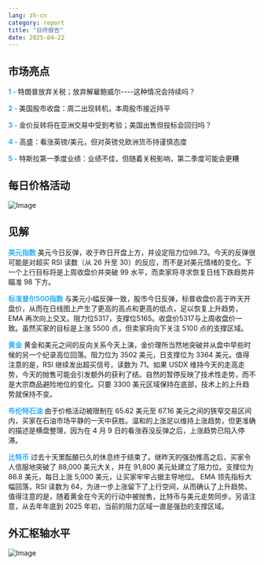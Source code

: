 ```yaml
---
lang: zh-cn
category: report
title: "日终报告"
date: 2025-04-22
---
```



<h2>市场亮点</h2>
<strong style="color: #2caef7;">1 - </strong> 特朗普放弃关税；放弃解雇鲍威尔----这种情况会持续吗？

<strong style="color: #2caef7;">2 - </strong> 美国股市收盘：周二出现转机，本周股市接近持平

<strong style="color: #2caef7;">3 - </strong> 金价反转将在亚洲交易中受到考验；美国出售但投标会回归吗？

<strong style="color: #2caef7;">4 - </strong> 高盛：看涨英镑/美元，但对英镑兑欧洲货币持谨慎态度

<strong style="color: #2caef7;">5 - </strong> 特斯拉第一季度业绩：业绩不佳，但随着关税影响，第二季度可能会更糟



<h2>每日价格活动</h2>
<img src="https://markleighedu.github.io/img/Apr-2025/22-Apr-2025/price.jpg" alt="Image"/>

<h2>见解</h2>
<strong style="color: #2caef7;">美元指数</strong> 美元今日反弹，收于昨日开盘上方，并设定阻力位98.73。今天的反弹很可能是对超买 RSI 读数（从 26 升至 30）的反应，而不是对美元情绪的变化。下一个上行目标将是上周收盘价并突破 99 水平，而卖家将寻求恢复日线下跌趋势并瞄准 98 下方。    

<strong style="color: #2caef7;">标准普尔500指数</strong> 与美元小幅反弹一致，股市今日反弹，标普收盘价高于昨天开盘价，从而在日线图上产生了更高的高点和更高的低点，足以恢复上升趋势，EMA 再次向上交叉。阻力位5317，支撑位5165。收盘价5317与上周收盘价一致。虽然买家的目标是上涨 5500 点，但卖家将向下关注 5100 点的支撑区域。

<strong style="color: #2caef7;">黄金</strong> 黄金和美元之间的反向关系今天上演，金价理所当然地突破并从盘中早些时候的另一个纪录高位回落。阻力位为 3502 美元，日支撑位为 3364 美元。值得注意的是，RSI 继续发出超买信号，读数为 71。如果 USDX 维持今天的走高走势，今天的抛售可能会引发额外的获利了结。自然的暂停反映了技术性走势，而不是大宗商品避险地位的变化。只要 3300 美元区域保持在底部，技术上的上升趋势就保持不变。 

<strong style="color: #2caef7;">布伦特石油</strong> 由于价格活动被限制在 65.62 美元至 67.16 美元之间的狭窄交易区间内，买家在石油市场平静的一天中获胜。温和的上涨足以维持上涨趋势，但更准确的描述是横盘整理，因为在 4 月 9 日的看涨吞没反弹之后，上涨趋势已陷入停滞。

<strong style="color: #2caef7;">比特币</strong> 过去十天里酝酿已久的休息终于结束了。继昨天的强劲推高之后，买家令人信服地突破了 88,000 美元大关，并在 91,800 美元处建立了阻力位。支撑位为 86.8 美元，每日上涨 5,000 美元，让买家牢牢占据主导地位。 EMA 领先指标大幅回落，RSI 读数为 64，为进一步上涨留下了上行空间，从而确认了上升趋势。值得注意的是，随着黄金在今天的行动中被抛售，比特币与美元走势同步。另请注意，从去年年底到 2025 年初，当前的阻力区域一直是强劲的支撑区域。



<h2>外汇枢轴水平</h2>
<img src="https://markleighedu.github.io/img/Apr-2025/22-Apr-2025/pivot.jpg" alt="Image"/>